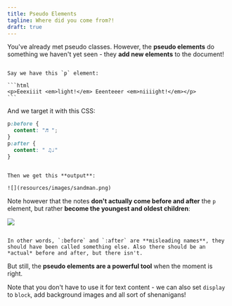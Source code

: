 ```yaml
---
title: Pseudo Elements
tagline: Where did you come from?!
draft: true
---
```


You've already met pseudo classes. However, the **pseudo elements** do something we haven't yet seen - they **add new elements** to the document!

~~~

Say we have this `p` element:

```html
<p>Eeexiiit <em>light!</em> Eeenteeer <em>niiiight!</em></p>
```

~~~

And we target it with this CSS:

```css
p:before {
  content: "♬ ";
}
p:after {
  content: " ♫♩"
}
```

~~~

Then we get this **output**:

![](resources/images/sandman.png)

~~~

Note however that the notes **don't actually come before and after** the `p` element, but rather **become the youngest and oldest children**:

![](resources/diagrams/sandman.svg)

~~~

In other words, `:before` and `:after` are **misleading names**, they should have been called something else. Also there should be an *actual* before and after, but there isn't.

~~~

But still, the **pseudo elements are a powerful tool** when the moment is right.

Note that you don't have to use it for text content - we can also set `display` to `block`, add background images and all sort of shenanigans!

~~~

